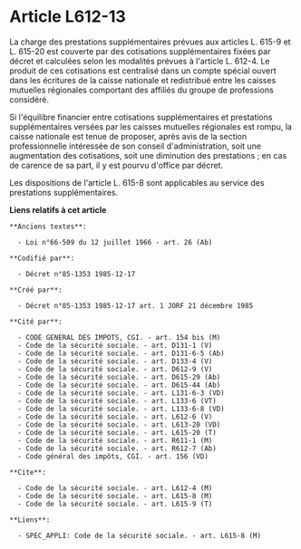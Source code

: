# Article L612-13

La charge des prestations supplémentaires prévues aux articles L. 615-9 et L. 615-20 est couverte par des cotisations
supplémentaires fixées par décret et calculées selon les modalités prévues à l'article L. 612-4. Le produit de ces
cotisations est centralisé dans un compte spécial ouvert dans les écritures de la caisse nationale et redistribué entre les
caisses mutuelles régionales comportant des affiliés du groupe de professions considéré. 

Si l'équilibre financier entre cotisations supplémentaires et prestations supplémentaires versées par les caisses mutuelles
régionales est rompu, la caisse nationale est tenue de proposer, après avis de la section professionnelle intéressée de son
conseil d'administration, soit une augmentation des cotisations, soit une diminution des prestations ; en cas de carence de
sa part, il y est pourvu d'office par décret. 

Les dispositions de l'article L. 615-8 sont applicables au service des prestations supplémentaires.

**Liens relatifs à cet article**

	**Anciens textes**:

	  - Loi n°66-509 du 12 juillet 1966 - art. 26 (Ab)

	**Codifié par**:

	  - Décret n°85-1353 1985-12-17

	**Créé par**:

	  - Décret n°85-1353 1985-12-17 art. 1 JORF 21 décembre 1985

	**Cité par**:

	  - CODE GENERAL DES IMPOTS, CGI. - art. 154 bis (M)
	  - Code de la sécurité sociale. - art. D131-1 (V)
	  - Code de la sécurité sociale. - art. D131-6-5 (Ab)
	  - Code de la sécurité sociale. - art. D133-4 (V)
	  - Code de la sécurité sociale. - art. D612-9 (V)
	  - Code de la sécurité sociale. - art. D615-29 (Ab)
	  - Code de la sécurité sociale. - art. D615-44 (Ab)
	  - Code de la sécurité sociale. - art. L131-6-3 (VD)
	  - Code de la sécurité sociale. - art. L133-6 (VT)
	  - Code de la sécurité sociale. - art. L133-6-8 (VD)
	  - Code de la sécurité sociale. - art. L612-6 (V)
	  - Code de la sécurité sociale. - art. L613-20 (VD)
	  - Code de la sécurité sociale. - art. L615-20 (T)
	  - Code de la sécurité sociale. - art. R611-1 (M)
	  - Code de la sécurité sociale. - art. R612-7 (Ab)
	  - Code général des impôts, CGI. - art. 156 (VD)

	**Cite**:

	  - Code de la sécurité sociale. - art. L612-4 (M)
	  - Code de la sécurité sociale. - art. L615-8 (M)
	  - Code de la sécurité sociale. - art. L615-9 (T)

	**Liens**:

	  - SPEC_APPLI: Code de la sécurité sociale. - art. L615-8 (M)
